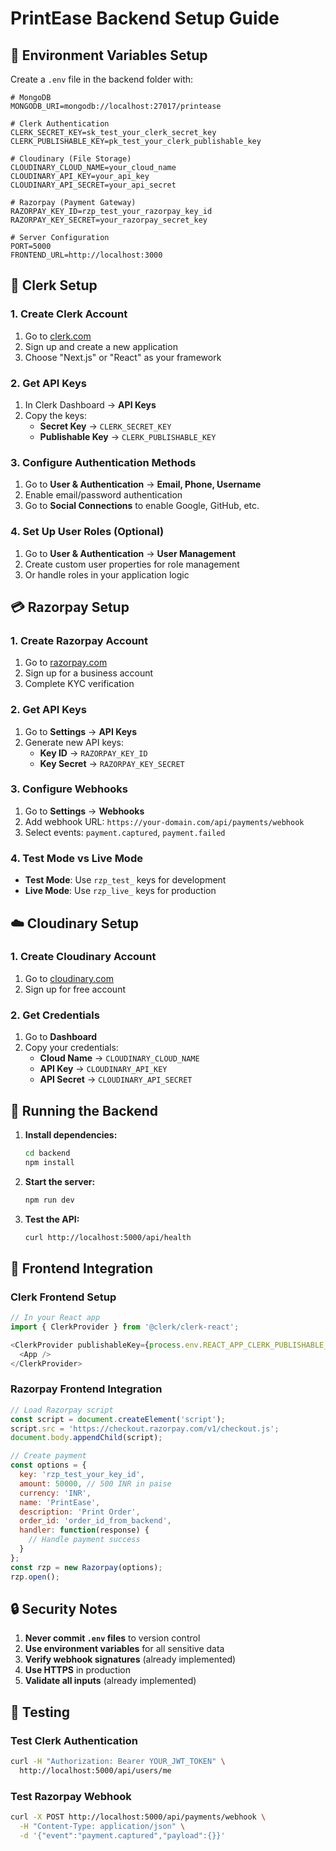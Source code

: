 # PrintEase Backend Setup Guide

## 🔧 Environment Variables Setup

Create a `.env` file in the backend folder with:

```env
# MongoDB
MONGODB_URI=mongodb://localhost:27017/printease

# Clerk Authentication
CLERK_SECRET_KEY=sk_test_your_clerk_secret_key
CLERK_PUBLISHABLE_KEY=pk_test_your_clerk_publishable_key

# Cloudinary (File Storage)
CLOUDINARY_CLOUD_NAME=your_cloud_name
CLOUDINARY_API_KEY=your_api_key
CLOUDINARY_API_SECRET=your_api_secret

# Razorpay (Payment Gateway)
RAZORPAY_KEY_ID=rzp_test_your_razorpay_key_id
RAZORPAY_KEY_SECRET=your_razorpay_secret_key

# Server Configuration
PORT=5000
FRONTEND_URL=http://localhost:3000
```

## 🔐 Clerk Setup

### 1. Create Clerk Account
1. Go to [clerk.com](https://clerk.com)
2. Sign up and create a new application
3. Choose "Next.js" or "React" as your framework

### 2. Get API Keys
1. In Clerk Dashboard → **API Keys**
2. Copy the keys:
   - **Secret Key** → `CLERK_SECRET_KEY`
   - **Publishable Key** → `CLERK_PUBLISHABLE_KEY`

### 3. Configure Authentication Methods
1. Go to **User & Authentication** → **Email, Phone, Username**
2. Enable email/password authentication
3. Go to **Social Connections** to enable Google, GitHub, etc.

### 4. Set Up User Roles (Optional)
1. Go to **User & Authentication** → **User Management**
2. Create custom user properties for role management
3. Or handle roles in your application logic

## 💳 Razorpay Setup

### 1. Create Razorpay Account
1. Go to [razorpay.com](https://razorpay.com)
2. Sign up for a business account
3. Complete KYC verification

### 2. Get API Keys
1. Go to **Settings** → **API Keys**
2. Generate new API keys:
   - **Key ID** → `RAZORPAY_KEY_ID`
   - **Key Secret** → `RAZORPAY_KEY_SECRET`

### 3. Configure Webhooks
1. Go to **Settings** → **Webhooks**
2. Add webhook URL: `https://your-domain.com/api/payments/webhook`
3. Select events: `payment.captured`, `payment.failed`

### 4. Test Mode vs Live Mode
- **Test Mode**: Use `rzp_test_` keys for development
- **Live Mode**: Use `rzp_live_` keys for production

## ☁️ Cloudinary Setup

### 1. Create Cloudinary Account
1. Go to [cloudinary.com](https://cloudinary.com)
2. Sign up for free account

### 2. Get Credentials
1. Go to **Dashboard**
2. Copy your credentials:
   - **Cloud Name** → `CLOUDINARY_CLOUD_NAME`
   - **API Key** → `CLOUDINARY_API_KEY`
   - **API Secret** → `CLOUDINARY_API_SECRET`

## 🚀 Running the Backend

1. **Install dependencies:**
   ```bash
   cd backend
   npm install
   ```

2. **Start the server:**
   ```bash
   npm run dev
   ```

3. **Test the API:**
   ```bash
   curl http://localhost:5000/api/health
   ```

## 📱 Frontend Integration

### Clerk Frontend Setup
```javascript
// In your React app
import { ClerkProvider } from '@clerk/clerk-react';

<ClerkProvider publishableKey={process.env.REACT_APP_CLERK_PUBLISHABLE_KEY}>
  <App />
</ClerkProvider>
```

### Razorpay Frontend Integration
```javascript
// Load Razorpay script
const script = document.createElement('script');
script.src = 'https://checkout.razorpay.com/v1/checkout.js';
document.body.appendChild(script);

// Create payment
const options = {
  key: 'rzp_test_your_key_id',
  amount: 50000, // 500 INR in paise
  currency: 'INR',
  name: 'PrintEase',
  description: 'Print Order',
  order_id: 'order_id_from_backend',
  handler: function(response) {
    // Handle payment success
  }
};
const rzp = new Razorpay(options);
rzp.open();
```

## 🔒 Security Notes

1. **Never commit `.env` files** to version control
2. **Use environment variables** for all sensitive data
3. **Verify webhook signatures** (already implemented)
4. **Use HTTPS** in production
5. **Validate all inputs** (already implemented)

## 🧪 Testing

### Test Clerk Authentication
```bash
curl -H "Authorization: Bearer YOUR_JWT_TOKEN" \
  http://localhost:5000/api/users/me
```

### Test Razorpay Webhook
```bash
curl -X POST http://localhost:5000/api/payments/webhook \
  -H "Content-Type: application/json" \
  -d '{"event":"payment.captured","payload":{}}'
``` 